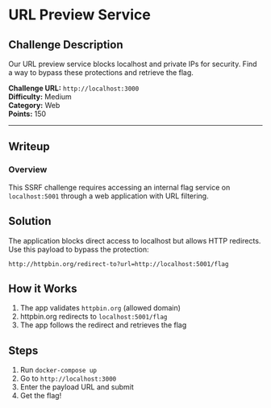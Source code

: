 # URL Preview Service

## Challenge Description

Our URL preview service blocks localhost and private IPs for security. Find a way to bypass these protections and retrieve the flag.

**Challenge URL:** `http://localhost:3000`  
**Difficulty:** Medium  
**Category:** Web  
**Points:** 150

---

## Writeup

### Overview

This SSRF challenge requires accessing an internal flag service on `localhost:5001` through a web application with URL filtering.

## Solution

The application blocks direct access to localhost but allows HTTP redirects. Use this payload to bypass the protection:

```
http://httpbin.org/redirect-to?url=http://localhost:5001/flag
```

## How it Works

1. The app validates `httpbin.org` (allowed domain)
2. httpbin.org redirects to `localhost:5001/flag`
3. The app follows the redirect and retrieves the flag

## Steps

1. Run `docker-compose up`
2. Go to `http://localhost:3000`
3. Enter the payload URL and submit
4. Get the flag!
